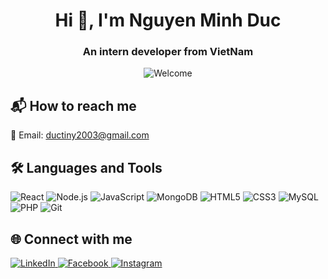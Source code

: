 <div align="center">

# Hi 👋, I'm Nguyen Minh Duc

### An intern developer from VietNam

<img src="https://private-user-images.githubusercontent.com/114668947/325926127-8822dd05-c196-47ed-9e57-f84f08cd748b.gif?jwt=eyJhbGciOiJIUzI1NiIsInR5cCI6IkpXVCJ9.eyJpc3MiOiJnaXRodWIuY29tIiwiYXVkIjoicmF3LmdpdGh1YnVzZXJjb250ZW50LmNvbSIsImtleSI6ImtleTUiLCJleHAiOjE3NTA4NjI3NDEsIm5iZiI6MTc1MDg2MjQ0MSwicGF0aCI6Ii8xMTQ2Njg5NDcvMzI1OTI2MTI3LTg4MjJkZDA1LWMxOTYtNDdlZC05ZTU3LWY4NGYwOGNkNzQ4Yi5naWY_WC1BbXotQWxnb3JpdGhtPUFXUzQtSE1BQy1TSEEyNTYmWC1BbXotQ3JlZGVudGlhbD1BS0lBVkNPRFlMU0E1M1BRSzRaQSUyRjIwMjUwNjI1JTJGdXMtZWFzdC0xJTJGczMlMkZhd3M0X3JlcXVlc3QmWC1BbXotRGF0ZT0yMDI1MDYyNVQxNDQwNDFaJlgtQW16LUV4cGlyZXM9MzAwJlgtQW16LVNpZ25hdHVyZT05MzMyMmZmYWU4MzdhNzhiZDRkOTFmMmUyNTIzY2VkMjBkMGZmMThjODU2MjcwM2U5NjM4OThiYTdiMGU5YmI4JlgtQW16LVNpZ25lZEhlYWRlcnM9aG9zdCJ9.LkqAbnM9qCo7sx1rzndg7LogXwxcLHZzm_gV40dckPc" alt="Welcome" />

</div>


## 📬 How to reach me

📧 Email: [ductiny2003@gmail.com](mailto:ductiny2003@gmail.com)


## 🛠️ Languages and Tools

<p align="left">
  <img src="https://img.icons8.com/color/48/react-native.png" alt="React"/>
  <img src="https://img.icons8.com/color/48/000000/nodejs.png" alt="Node.js"/>
  <img src="https://img.icons8.com/color/48/000000/javascript--v1.png" alt="JavaScript"/>
 <img src="https://img.icons8.com/color/48/000000/mongodb.png" alt="MongoDB"/>
  <img src="https://img.icons8.com/color/48/000000/html-5--v1.png" alt="HTML5"/>
  <img src="https://img.icons8.com/color/48/000000/css3.png" alt="CSS3"/>
  <img src="https://img.icons8.com/color/48/000000/mysql-logo.png" alt="MySQL"/>
  <img src="https://img.icons8.com/officel/48/php-logo.png" alt="PHP"/>
  <img src="https://img.icons8.com/color/48/000000/git.png" alt="Git"/>
  
</p>


## 🌐 Connect with me

<p align="left">
  <a href="https://www.linkedin.com/" target="_blank">
    <img src="https://img.icons8.com/color/48/000000/linkedin.png" alt="LinkedIn"/>
  </a>
  <a href="https://www.facebook.com/kusnnn" target="_blank">
    <img src="https://img.icons8.com/color/48/000000/facebook-new.png" alt="Facebook"/>
  </a>
  <a href="https://www.instagram.com/ducnm._" target="_blank">
    <img src="https://img.icons8.com/color/48/000000/instagram-new.png" alt="Instagram"/>
  </a>
</p>

